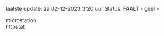 laatste update: 
za 02-12-2023  3:20   uur 
Status: FAALT - geel - 
<div class="service Y">microstation</div><div class="service G">httpstat</div>